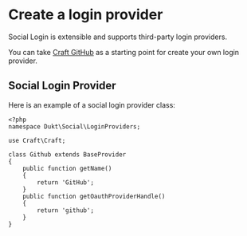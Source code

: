 # Create a login provider

Social Login is extensible and supports third-party login providers.

You can take [Craft GitHub](https://github.com/dukt/craft-github) as a starting point for create your own login provider.

## Social Login Provider

Here is an example of a social login provider class:

    <?php
    namespace Dukt\Social\LoginProviders;

    use Craft\Craft;

    class Github extends BaseProvider
    {
        public function getName()
        {
            return 'GitHub';
        }
        public function getOauthProviderHandle()
        {
            return 'github';
        }
    }